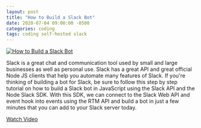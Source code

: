 ```yaml
---
layout: post
title: "How to Build a Slack Bot"
date: 2020-07-04 09:00:00 -0500
categories: coding
tags: coding self-hosted slack
---
```


[![How to Build a Slack Bot](https://img.youtube.com/vi/AajBk59nOgw/0.jpg)](https://www.youtube.com/watch?v=AajBk59nOgw "How to Build a Slack Bot")

Slack is a great chat and communication tool used by small and large businesses as well as personal use.  Slack has a great API and great official Node JS clients that help you automate many features of Slack. If you're thinking of building a bot for Slack, be sure to follow this step by step tutorial on how to build a Slack bot in JavaScript using the Slack API and the Node Slack SDK.  With this SDK, we can connect to the Slack Web API and event hook into events using the RTM API and build a bot in just a few minutes that you can add to your Slack server today.

[Watch Video](https://www.youtube.com/watch?v=AajBk59nOgw)
